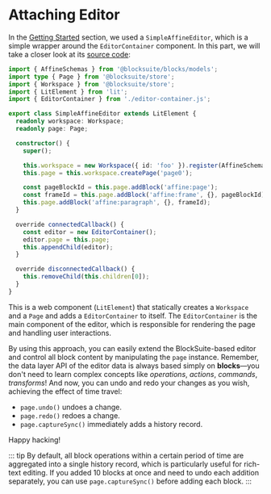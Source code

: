 # Attaching Editor

In the [Getting Started](./getting-started) section, we used a `SimpleAffineEditor`, which is a simple wrapper around the `EditorContainer` component. In this part, we will take a closer look at its [source code](https://github.com/toeverything/blocksuite/blob/master/packages/editor/src/components/simple-affine-editor.ts):

```ts
import { AffineSchemas } from '@blocksuite/blocks/models';
import type { Page } from '@blocksuite/store';
import { Workspace } from '@blocksuite/store';
import { LitElement } from 'lit';
import { EditorContainer } from './editor-container.js';

export class SimpleAffineEditor extends LitElement {
  readonly workspace: Workspace;
  readonly page: Page;

  constructor() {
    super();

    this.workspace = new Workspace({ id: 'foo' }).register(AffineSchemas);
    this.page = this.workspace.createPage('page0');

    const pageBlockId = this.page.addBlock('affine:page');
    const frameId = this.page.addBlock('affine:frame', {}, pageBlockId);
    this.page.addBlock('affine:paragraph', {}, frameId);
  }

  override connectedCallback() {
    const editor = new EditorContainer();
    editor.page = this.page;
    this.appendChild(editor);
  }

  override disconnectedCallback() {
    this.removeChild(this.children[0]);
  }
}
```

This is a web component (`LitElement`) that statically creates a `Workspace` and a `Page` and adds a `EditorContainer` to itself. The `EditorContainer` is the main component of the editor, which is responsible for rendering the page and handling user interactions.

By using this approach, you can easily extend the BlockSuite-based editor and control all block content by manipulating the `page` instance. Remember, the data layer API of the editor data is always based simply on **blocks**—you don't need to learn complex concepts like _operations_, _actions_, _commands_, _transforms_! And now, you can undo and redo your changes as you wish, achieving the effect of time travel:

- `page.undo()` undoes a change.
- `page.redo()` redoes a change.
- `page.captureSync()` immediately adds a history record.

Happy hacking!

::: tip
By default, all block operations within a certain period of time are aggregated into a single history record, which is particularly useful for rich-text editing. If you added 10 blocks at once and need to undo each addition separately, you can use `page.captureSync()` before adding each block.
:::
